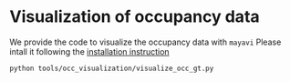 # Visualization of occupancy data
We provide the code to visualize the occupancy data with `mayavi`
Please intall it following the [installation instruction](https://docs.enthought.com/mayavi/mayavi/installation.html)
```
python tools/occ_visualization/visualize_occ_gt.py
```